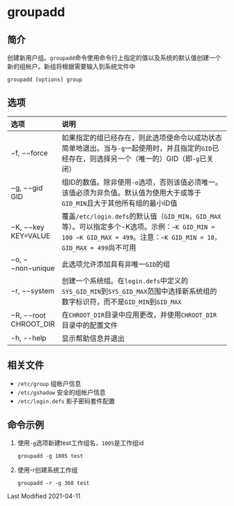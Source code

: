 # groupadd

## 简介

创建新用户组。`groupadd`命令使用命令行上指定的值以及系统的默认值创建一个新的组帐户。新组将根据需要输入到系统文件中
```
groupadd [options] group
```

## 选项

<style>
table th:first-of-type {
    width: 16%;
}
</style>

选项 | 说明
:- | :-
−f, −−force           | 如果指定的组已经存在，则此选项使命令以成功状态简单地退出。当与`-g`一起使用时，并且指定的`GID`已经存在，则选择另一个（唯一的）GID（即`-g`已关闭）
−g, −−gid GID         | 组ID的数值。除非使用`-o`选项，否则该值必须唯一。该值必须为非负值。默认值为使用大于或等于`GID_MIN`且大于其他所有组的最小ID值
−K, −−key KEY=VALUE   | 覆盖`/etc/login.defs`的默认值（`GID_MIN`，`GID_MAX`等）。可以指定多个-K选项。示例：`−K GID_MIN = 100 −K GID_MAX = 499`。注意：`−K GID_MIN = 10，GID_MAX = 499`尚不可用
−o, −−non−unique      | 此选项允许添加具有非唯一`GID`的组
−r, −−system          | 创建一个系统组。在`login.defs`中定义的`SYS_GID_MIN`到`SYS_GID_MAX`范围中选择新系统组的数字标识符，而不是`GID_MIN`到`GID_MAX`
−R, −−root CHROOT_DIR | 在`CHROOT_DIR`目录中应用更改，并使用`CHROOT_DIR`目录中的配置文件
-h, --help            | 显示帮助信息并退出

## 相关文件

- `/etc/group` 组帐户信息
- `/etc/gshadow` 安全的组帐户信息
- `/etc/login.defs` 影子密码套件配置

## 命令示例

1. 使用`-g`选项新建test工作组名，`1005`是工作组id
    ```
    groupadd -g 1005 test
    ```

2. 使用-r创建系统工作组
    ```
    groupadd -r -g 368 test
    ```

Last Modified 2021-04-11
